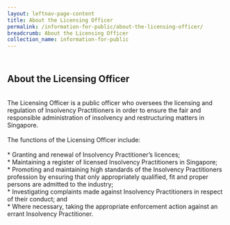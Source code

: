 ```yaml
---
layout: leftnav-page-content
title: About the Licensing Officer
permalink: /information-for-public/about-the-licensing-officer/
breadcrumb: About the Licensing Officer
collection_name: information-for-public
---
```



<br>**About the Licensing Officer** <br>
---
<br>
The Licensing Officer is a public officer who oversees the licensing and regulation of Insolvency Practitioners in order to ensure the fair and responsible administration of insolvency and restructuring matters in Singapore.
<br><br>
The functions of the Licensing Officer include:
<br><br>
* Granting and renewal of Insolvency Practitioner’s licences; <br>
* Maintaining a register of licensed Insolvency Practitioners in Singapore; <br>
* Promoting and maintaining high standards of the Insolvency Practitioners profession by ensuring that only appropriately qualified, fit and proper persons are admitted to the industry; <br>
* Investigating complaints made against Insolvency Practitioners in respect of their conduct; and <br>
* Where necessary, taking the appropriate enforcement action against an errant Insolvency Practitioner. <br>
